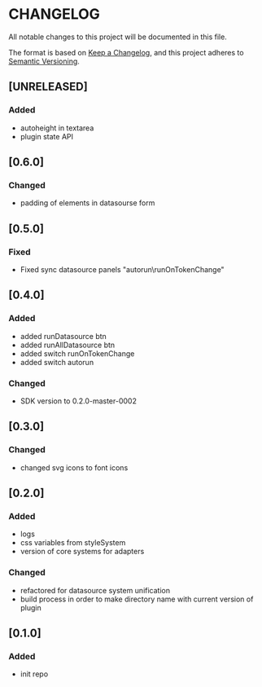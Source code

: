 # CHANGELOG

All notable changes to this project will be documented in this file.

The format is based on [Keep a Changelog](https://keepachangelog.com/en/1.0.0/),
and this project adheres to [Semantic Versioning](https://semver.org/spec/v2.0.0.html).

## [UNRELEASED]

### Added

- autoheight in textarea
- plugin state API

## [0.6.0]

### Changed

- padding of elements in datasourse form

## [0.5.0]

### Fixed

- Fixed sync datasource panels "autorun\runOnTokenChange"

## [0.4.0]

### Added

- added runDatasource btn
- added runAllDatasource btn
- added switch runOnTokenChange
- added switch autorun

### Changed

- SDK version to 0.2.0-master-0002

## [0.3.0]

### Changed

- changed svg icons to font icons

## [0.2.0]

### Added

- logs
- css variables from styleSystem
- version of core systems for adapters

### Changed

- refactored for datasource system unification
- build process in order to make directory name with current version of plugin

## [0.1.0]

### Added

- init repo
